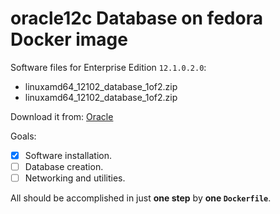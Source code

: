# **oracle12c** Database on **fedora** Docker image

Software files for Enterprise Edition ``12.1.0.2.0``:

- linuxamd64_12102_database_1of2.zip
- linuxamd64_12102_database_1of2.zip

Download it from: [Oracle](http://www.oracle.com/technetwork/database/enterprise-edition/downloads/index.html)

Goals:

- [x] Software installation.
- [ ] Database creation.
- [ ] Networking and utilities.

All should be accomplished in just **one step** by **one ``Dockerfile``**.
 